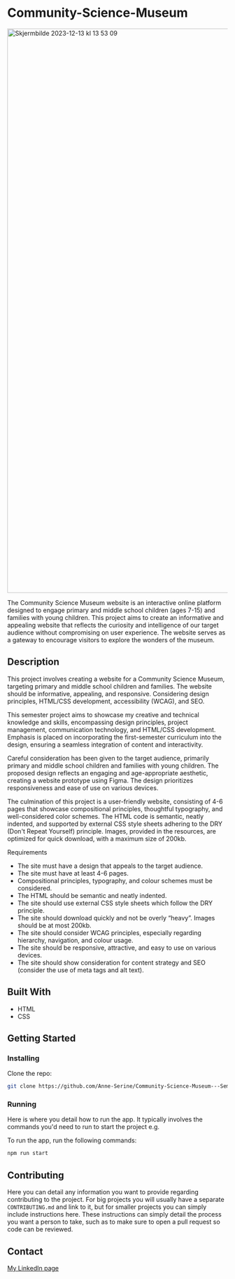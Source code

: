 # Community-Science-Museum
<img width="1289" alt="Skjermbilde 2023-12-13 kl  13 53 09" src="https://github.com/Anne-Serine/Community-Science-Museum---Semester-Project-1/assets/125912893/721c27e6-6026-4a55-9d6c-777d41461182">

The Community Science Museum website is an interactive online platform designed to engage primary and middle school children (ages 7-15) and families with young children. This project aims to create an informative and appealing website that reflects the curiosity and intelligence of our target audience without compromising on user experience. The website serves as a gateway to encourage visitors to explore the wonders of the museum.

## Description

This project involves creating a website for a Community Science Museum, targeting primary and middle school children and families. The website should be informative, appealing, and responsive. Considering design principles, HTML/CSS development, accessibility (WCAG), and SEO.

This semester project aims to showcase my creative and technical knowledge and skills, encompassing design principles, project management, communication technology, and HTML/CSS development. Emphasis is placed on incorporating the first-semester curriculum into the design, ensuring a seamless integration of content and interactivity.

Careful consideration has been given to the target audience, primarily primary and middle school children and families with young children. The proposed design reflects an engaging and age-appropriate aesthetic, creating a website prototype using Figma. The design prioritizes responsiveness and ease of use on various devices.

The culmination of this project is a user-friendly website, consisting of 4-6 pages that showcase compositional principles, thoughtful typography, and well-considered color schemes. The HTML code is semantic, neatly indented, and supported by external CSS style sheets adhering to the DRY (Don't Repeat Yourself) principle. Images, provided in the resources, are optimized for quick download, with a maximum size of 200kb.

Requirements

- The site must have a design that appeals to the target audience.
- The site must have at least 4-6 pages.
- Compositional principles, typography, and colour schemes must be considered.
- The HTML should be semantic and neatly indented.
- The site should use external CSS style sheets which follow the DRY principle.
- The site should download quickly and not be overly “heavy”. Images should be at most 200kb.
- The site should consider WCAG principles, especially regarding hierarchy, navigation, and colour usage.
- The site should be responsive, attractive, and easy to use on various devices.
- The site should show consideration for content strategy and SEO (consider the use of meta tags and alt text).


## Built With

- HTML
- CSS

## Getting Started

### Installing

Clone the repo:

```bash
git clone https://github.com/Anne-Serine/Community-Science-Museum---Semester-Project-1.git
```

### Running

Here is where you detail how to run the app. It typically involves the commands you'd need to run to start the project e.g.

To run the app, run the following commands:

```bash
npm run start
```

## Contributing

Here you can detail any information you want to provide regarding contributing to the project. For big projects you will usually have a separate `CONTRIBUTING.md` and link to it, but for smaller projects you can simply include instructions here. These instructions can simply detail the process you want a person to take, such as to make sure to open a pull request so code can be reviewed.

## Contact

[My LinkedIn page](https://www.linkedin.com/in/anne-serine-johannessen-587b4024a/)
